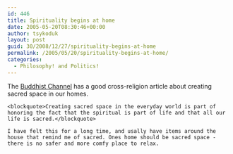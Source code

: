 ```yaml
---
id: 446
title: Spirituality begins at home
date: 2005-05-20T08:30:46+00:00
author: tsykoduk
layout: post
guid: 30/2008/12/27/spirituality-begins-at-home
permalink: /2005/05/20/spirituality-begins-at-home/
categories:
  - Philosophy! and Politics!
---
```

The <a href="http://www.buddhistchannel.tv/index.php?id=7,1194,0,0,1,0">Buddhist Channel</a> has a good cross-religion article about creating sacred space in our homes.


	<blockquote>Creating sacred space in the everyday world is part of honoring the fact that the spiritual is part of life and that all our life is sacred.</blockquote>

	I have felt this for a long time, and usally have items around the house that remind me of sacred. Ones home should be sacred space - there is no safer and more comfy place to relax.